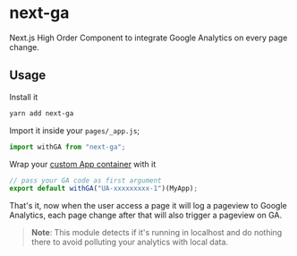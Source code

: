 # next-ga

Next.js High Order Component to integrate Google Analytics on every page change.

## Usage

Install it

```bash
yarn add next-ga
```

Import it inside your `pages/_app.js`;

```js
import withGA from "next-ga";
```

Wrap your [custom App container](https://nextjs.org/docs#custom-%3Capp%3E) with it

```js
// pass your GA code as first argument
export default withGA("UA-xxxxxxxxx-1")(MyApp);
```

That's it, now when the user access a page it will log a pageview to Google Analytics, each page change after that will also trigger a pageview on GA.

> **Note**: This module detects if it's running in localhost and do nothing there to avoid polluting your analytics with local data.

